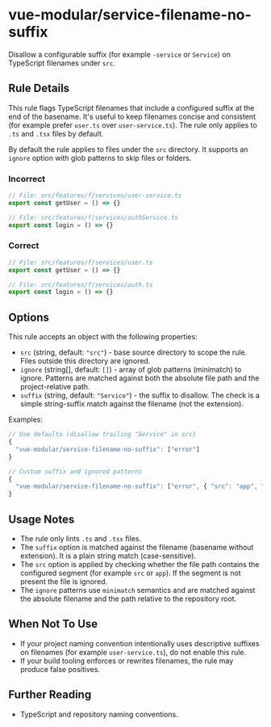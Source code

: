 # vue-modular/service-filename-no-suffix

Disallow a configurable suffix (for example `-service` or `Service`) on TypeScript filenames under `src`.

## Rule Details

This rule flags TypeScript filenames that include a configured suffix at the end of the basename. It's useful to keep filenames concise and consistent (for example prefer `user.ts` over `user-service.ts`). The rule only applies to `.ts` and `.tsx` files by default.

By default the rule applies to files under the `src` directory. It supports an `ignore` option with glob patterns to skip files or folders.

### Incorrect

```ts
// File: src/features/f/services/user-service.ts
export const getUser = () => {}
```

```ts
// File: src/features/f/services/authService.ts
export const login = () => {}
```

### Correct

```ts
// File: src/features/f/services/user.ts
export const getUser = () => {}
```

```ts
// File: src/features/f/services/auth.ts
export const login = () => {}
```

## Options

This rule accepts an object with the following properties:

- `src` (string, default: `"src"`) - base source directory to scope the rule. Files outside this directory are ignored.
- `ignore` (string[], default: `[]`) - array of glob patterns (minimatch) to ignore. Patterns are matched against both the absolute file path and the project-relative path.
- `suffix` (string, default: `"Service"`) - the suffix to disallow. The check is a simple string-suffix match against the filename (not the extension).

Examples:

```js
// Use defaults (disallow trailing "Service" in src)
{
  "vue-modular/service-filename-no-suffix": ["error"]
}

// Custom suffix and ignored patterns
{
  "vue-modular/service-filename-no-suffix": ["error", { "src": "app", "ignore": ["**/tests/**", "**/*.spec.ts"], "suffix": "-service" }]
}
```

## Usage Notes

- The rule only lints `.ts` and `.tsx` files.
- The `suffix` option is matched against the filename (basename without extension). It is a plain string match (case-sensitive).
- The `src` option is applied by checking whether the file path contains the configured segment (for example `src` or `app`). If the segment is not present the file is ignored.
- The `ignore` patterns use `minimatch` semantics and are matched against the absolute filename and the path relative to the repository root.

## When Not To Use

- If your project naming convention intentionally uses descriptive suffixes on filenames (for example `user-service.ts`), do not enable this rule.
- If your build tooling enforces or rewrites filenames, the rule may produce false positives.

## Further Reading

- TypeScript and repository naming conventions.
